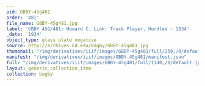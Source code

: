 ```yaml
---
pid: GBBY-45g481
order: '481'
file_name: GBBY-45g481.jpg
label: 'GBBY 45G/481: Howard C. Link: Track Player, Hurdles - 1934'
_date: '1934'
object_type: glass plate negative
source: http://archives.nd.edu/Bagby/GBBY-45g481.jpg
thumbnail: "/img/derivatives/iiif/images/GBBY-45g481/full/250,/0/default.jpg"
manifest: "/img/derivatives/iiif/images/GBBY-45g481/manifest.json"
full: "/img/derivatives/iiif/images/GBBY-45g481/full/1140,/0/default.jpg"
layout: generic_collection_item
collection: bagby
---
```

